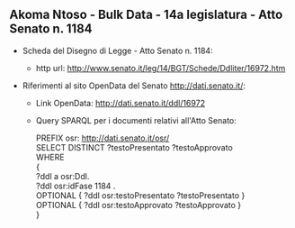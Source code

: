 ## Akoma Ntoso - Bulk Data - 14a legislatura - Atto Senato n. 1184 ##

* Scheda del Disegno di Legge - Atto Senato n. 1184:
	* http url: http://www.senato.it/leg/14/BGT/Schede/Ddliter/16972.htm

* Riferimenti al sito OpenData del Senato http://dati.senato.it/:
	* Link OpenData: http://dati.senato.it/ddl/16972
	* Query SPARQL per i documenti relativi all'Atto Senato:

        PREFIX osr: <http://dati.senato.it/osr/>  
		SELECT DISTINCT ?testoPresentato ?testoApprovato  
		WHERE  
		{  
		    ?ddl a osr:Ddl.  
		    ?ddl osr:idFase 1184 .  
		    OPTIONAL { ?ddl osr:testoPresentato ?testoPresentato }  
		    OPTIONAL { ?ddl osr:testoApprovato ?testoApprovato }  
		}
		